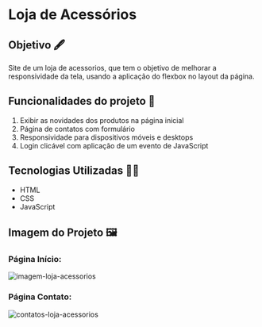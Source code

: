# Loja de Acessórios

## **Objetivo**  :fountain_pen: 
Site de um loja de acessorios, que tem  o objetivo de melhorar a responsividade da tela, usando a aplicação do flexbox no layout da página.

## **Funcionalidades do projeto**  :hammer:  

1. Exibir as novidades dos produtos na página inicial  
2. Página de contatos com formulário  
3. Responsividade para dispositivos móveis e desktops   
4. Login clicável com aplicação de um evento de JavaScript  

## **Tecnologias Utilizadas** :woman_technologist: 
- HTML  
- CSS  
- JavaScript

## **Imagem do Projeto** :framed_picture:  
### **Página Início:**  
  
![imagem-loja-acessorios](https://github.com/angelarenata/catalogo-de-produtos-loja-de-acessorios/assets/133550514/17a4ea76-fe81-4781-94ad-520cb0b62c80)  
### **Página Contato:**  
  
![contatos-loja-acessorios](https://github.com/angelarenata/catalogo-de-produtos-loja-de-acessorios/assets/133550514/3e9e2a21-2e15-45aa-8da0-eacdc4711df3)
